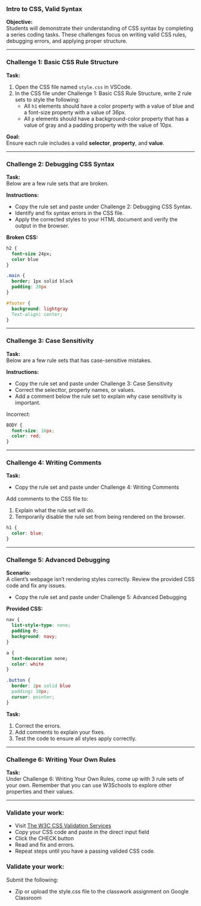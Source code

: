 ### **Intro to CSS, Valid Syntax**

**Objective:**  
Students will demonstrate their understanding of CSS syntax by completing a series coding tasks. These challenges focus on writing valid CSS rules, debugging errors, and applying proper structure.

---

### **Challenge 1: Basic CSS Rule Structure**

**Task:**

1. Open the CSS file named `style.css` in VSCode.
2. In the CSS file under Challenge 1: Basic CSS Rule Structure, write 2 rule sets to style the following:
   - All `h1` elements should have a color property with a value of blue and a font-size property with a value of 36px.
   - All `p` elements should have a background-color property that has a value of gray and a padding property with the value of 10px.

**Goal:**  
Ensure each rule includes a valid **selector**, **property**, and **value**.

---

### **Challenge 2: Debugging CSS Syntax**

**Task:**  
Below are a few rule sets that are broken.

**Instructions:**

- Copy the rule set and paste under Challenge 2: Debugging CSS Syntax.
- Identify and fix syntax errors in the CSS file.
- Apply the corrected styles to your HTML document and verify the output in the browser.

**Broken CSS:**

```css
h2 {
  font-size 24px;
  color blue
}

.main {
  border; 1px solid black
  padding: 20px
}

#footer {
  background: lightgray
  Text-align: center;
}
```

---

### **Challenge 3: Case Sensitivity**

**Task:**  
Below are a few rule sets that has case-sensitive mistakes.

**Instructions:**

- Copy the rule set and paste under Challenge 3: Case Sensitivity
- Correct the selecttor, property names, or values.
- Add a comment below the rule set to explain why case sensitivity is important.

Incorrect:

```css
BODY {
  font-size: 16px;
  color: red;
}
```

---

### **Challenge 4: Writing Comments**

**Task:**

- Copy the rule set and paste under Challenge 4: Writing Comments

Add comments to the CSS file to:

1. Explain what the rule set will do.
2. Temporarily disable the rule set from being rendered on the browser.

```css
h1 {
  color: blue;
}
```

---

### **Challenge 5: Advanced Debugging**

**Scenario:**  
A client’s webpage isn’t rendering styles correctly. Review the provided CSS code and fix any issues.

- Copy the rule set and paste under Challenge 5: Advanced Debugging

**Provided CSS:**

```css
nav {
  list-style-type: none;
  padding 0;
  background: navy;
}

a {
  text-decoration none;
  color: white
}

.button {
  border: 2px solid blue
  padding: 10px;
  cursor: pointer;
}
```

**Task:**

1. Correct the errors.
2. Add comments to explain your fixes.
3. Test the code to ensure all styles apply correctly.

---

### **Challenge 6: Writing Your Own Rules**

**Task:**  
Under Challenge 6: Writing Your Own Rules, come up with 3 rule sets of your own. Remember that you can use W3Schools to explore other properties and their values.

---

### **Validate your work:**

- Visit [The W3C CSS Validation Services](https://jigsaw.w3.org/css-validator/#validate_by_input)
- Copy your CSS code and paste in the direct input field
- Click the CHECK button
- Read and fix and errors.
- Repeat steps until you have a passing valided CSS code.

### **Validate your work:**

Submit the following:

- Zip or upload the style.css file to the classwork assignment on Google Classroom

